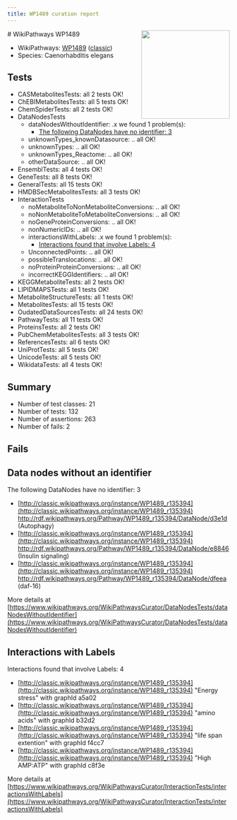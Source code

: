 ```yaml
---
title: WP1489 curation report
---
```


<img style="float: right; width: 200px" src="https://upload.wikimedia.org/wikipedia/commons/thumb/8/83/Wplogo_with_text_500.png/640px-Wplogo_with_text_500.png" />
# WikiPathways WP1489

* WikiPathways: [WP1489](https://wikipathways.org/pathways/WP1489) ([classic](https://classic.wikipathways.org/instance/WP1489))
* Species: Caenorhabditis elegans
## Tests
* CASMetabolitesTests: all 2 tests OK!
* ChEBIMetabolitesTests: all 5 tests OK!
* ChemSpiderTests: all 2 tests OK!
* DataNodesTests
    * dataNodesWithoutIdentifier: .x we found 1 problem(s):
        * [The following DataNodes have no identifier: 3](#d2d32fa2)
    * unknownTypes_knownDatasource: .. all OK!
    * unknownTypes: .. all OK!
    * unknownTypes_Reactome: .. all OK!
    * otherDataSource: .. all OK!
* EnsemblTests: all 4 tests OK!
* GeneTests: all 8 tests OK!
* GeneralTests: all 15 tests OK!
* HMDBSecMetabolitesTests: all 3 tests OK!
* InteractionTests
    * noMetaboliteToNonMetaboliteConversions: .. all OK!
    * noNonMetaboliteToMetaboliteConversions: .. all OK!
    * noGeneProteinConversions: .. all OK!
    * nonNumericIDs: .. all OK!
    * interactionsWithLabels: .x we found 1 problem(s):
        * [Interactions found that involve Labels: 4](#630d267b)
    * UnconnectedPoints: .. all OK!
    * possibleTranslocations: .. all OK!
    * noProteinProteinConversions: .. all OK!
    * incorrectKEGGIdentifiers: .. all OK!
* KEGGMetaboliteTests: all 2 tests OK!
* LIPIDMAPSTests: all 1 tests OK!
* MetaboliteStructureTests: all 1 tests OK!
* MetabolitesTests: all 15 tests OK!
* OudatedDataSourcesTests: all 24 tests OK!
* PathwayTests: all 11 tests OK!
* ProteinsTests: all 2 tests OK!
* PubChemMetabolitesTests: all 3 tests OK!
* ReferencesTests: all 6 tests OK!
* UniProtTests: all 5 tests OK!
* UnicodeTests: all 5 tests OK!
* WikidataTests: all 4 tests OK!


## Summary

* Number of test classes: 21
* Number of tests: 132
* Number of assertions: 263
* Number of fails: 2

## Fails

<a name="d2d32fa2" />

## Data nodes without an identifier

The following DataNodes have no identifier: 3

* [http://classic.wikipathways.org/instance/WP1489_r135394](http://classic.wikipathways.org/instance/WP1489_r135394) http://rdf.wikipathways.org/Pathway/WP1489_r135394/DataNode/d3e1d (Autophagy)
* [http://classic.wikipathways.org/instance/WP1489_r135394](http://classic.wikipathways.org/instance/WP1489_r135394) http://rdf.wikipathways.org/Pathway/WP1489_r135394/DataNode/e8846 (Insulin signaling)
* [http://classic.wikipathways.org/instance/WP1489_r135394](http://classic.wikipathways.org/instance/WP1489_r135394) http://rdf.wikipathways.org/Pathway/WP1489_r135394/DataNode/dfeea (daf-16)


More details at [https://www.wikipathways.org/WikiPathwaysCurator/DataNodesTests/dataNodesWithoutIdentifier](https://www.wikipathways.org/WikiPathwaysCurator/DataNodesTests/dataNodesWithoutIdentifier)

<a name="630d267b" />

## Interactions with Labels

Interactions found that involve Labels: 4

* [http://classic.wikipathways.org/instance/WP1489_r135394](http://classic.wikipathways.org/instance/WP1489_r135394) "Energy stress" with graphId a5a02
* [http://classic.wikipathways.org/instance/WP1489_r135394](http://classic.wikipathways.org/instance/WP1489_r135394) "amino acids" with graphId b32d2
* [http://classic.wikipathways.org/instance/WP1489_r135394](http://classic.wikipathways.org/instance/WP1489_r135394) "life span extention" with graphId f4cc7
* [http://classic.wikipathways.org/instance/WP1489_r135394](http://classic.wikipathways.org/instance/WP1489_r135394) "High AMP:ATP" with graphId c8f3e


More details at [https://www.wikipathways.org/WikiPathwaysCurator/InteractionTests/interactionsWithLabels](https://www.wikipathways.org/WikiPathwaysCurator/InteractionTests/interactionsWithLabels)

